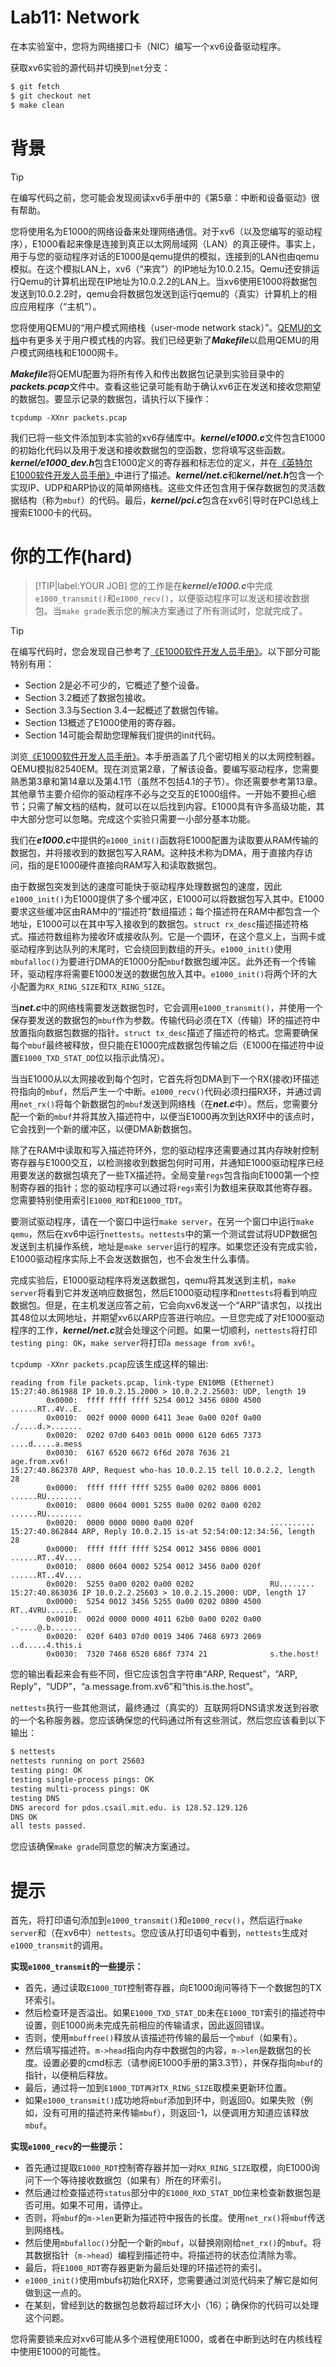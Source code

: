 # Lab11: Network

在本实验室中，您将为网络接口卡（NIC）编写一个xv6设备驱动程序。

获取xv6实验的源代码并切换到`net`分支：

```bash
$ git fetch
$ git checkout net
$ make clean
```

# 背景

> [!TIP]
> 在编写代码之前，您可能会发现阅读xv6手册中的《第5章：中断和设备驱动》很有帮助。

您将使用名为E1000的网络设备来处理网络通信。对于xv6（以及您编写的驱动程序），E1000看起来像是连接到真正以太网局域网（LAN）的真正硬件。事实上，用于与您的驱动程序对话的E1000是qemu提供的模拟，连接到的LAN也由qemu模拟。在这个模拟LAN上，xv6（“来宾”）的IP地址为10.0.2.15。Qemu还安排运行Qemu的计算机出现在IP地址为10.0.2.2的LAN上。当xv6使用E1000将数据包发送到10.0.2.2时，qemu会将数据包发送到运行qemu的（真实）计算机上的相应应用程序（“主机”）。

您将使用QEMU的“用户模式网络栈（user-mode network stack）”。[QEMU的文档](https://www.qemu.org/docs/master/system/net.html#using-the-user-mode-network-stack)中有更多关于用户模式栈的内容。我们已经更新了***Makefile***以启用QEMU的用户模式网络栈和E1000网卡。

***Makefile***将QEMU配置为将所有传入和传出数据包记录到实验目录中的***packets.pcap***文件中。查看这些记录可能有助于确认xv6正在发送和接收您期望的数据包。要显示记录的数据包，请执行以下操作：

```
tcpdump -XXnr packets.pcap
```

我们已将一些文件添加到本实验的xv6存储库中。***kernel/e1000.c***文件包含E1000的初始化代码以及用于发送和接收数据包的空函数，您将填写这些函数。***kernel/e1000_dev.h***包含E1000定义的寄存器和标志位的定义，并在[《英特尔E1000软件开发人员手册》](https://pdos.csail.mit.edu/6.828/2020/readings/8254x_GBe_SDM.pdf)中进行了描述。***kernel/net.c***和***kernel/net.h***包含一个实现IP、UDP和ARP协议的简单网络栈。这些文件还包含用于保存数据包的灵活数据结构（称为`mbuf`）的代码。最后，***kernel/pci.c***包含在xv6引导时在PCI总线上搜索E1000卡的代码。

# 你的工作(hard)

> [!TIP|label:YOUR JOB]
> 您的工作是在***kernel/e1000.c***中完成`e1000_transmit()`和`e1000_recv()`，以便驱动程序可以发送和接收数据包。当`make grade`表示您的解决方案通过了所有测试时，您就完成了。

> [!TIP]
> 在编写代码时，您会发现自己参考了[《E1000软件开发人员手册》](https://pdos.csail.mit.edu/6.828/2020/readings/8254x_GBe_SDM.pdf)。以下部分可能特别有用：
> - Section 2是必不可少的，它概述了整个设备。
> - Section 3.2概述了数据包接收。
> - Section 3.3与Section 3.4一起概述了数据包传输。
> - Section 13概述了E1000使用的寄存器。
> - Section 14可能会帮助您理解我们提供的init代码。

浏览[《E1000软件开发人员手册》](https://pdos.csail.mit.edu/6.828/2020/readings/8254x_GBe_SDM.pdf)。本手册涵盖了几个密切相关的以太网控制器。QEMU模拟82540EM。现在浏览第2章，了解该设备。要编写驱动程序，您需要熟悉第3章和第14章以及第4.1节（虽然不包括4.1的子节）。你还需要参考第13章。其他章节主要介绍你的驱动程序不必与之交互的E1000组件。一开始不要担心细节；只需了解文档的结构，就可以在以后找到内容。E1000具有许多高级功能，其中大部分您可以忽略。完成这个实验只需要一小部分基本功能。

我们在***e1000.c***中提供的`e1000_init()`函数将E1000配置为读取要从RAM传输的数据包，并将接收到的数据包写入RAM。这种技术称为DMA，用于直接内存访问，指的是E1000硬件直接向RAM写入和读取数据包。

由于数据包突发到达的速度可能快于驱动程序处理数据包的速度，因此`e1000_init()`为E1000提供了多个缓冲区，E1000可以将数据包写入其中。E1000要求这些缓冲区由RAM中的“描述符”数组描述；每个描述符在RAM中都包含一个地址，E1000可以在其中写入接收到的数据包。`struct rx_desc`描述描述符格式。描述符数组称为接收环或接收队列。它是一个圆环，在这个意义上，当网卡或驱动程序到达队列的末尾时，它会绕回到数组的开头。`e1000_init()`使用`mbufalloc()`为要进行DMA的E1000分配`mbuf`数据包缓冲区。此外还有一个传输环，驱动程序将需要E1000发送的数据包放入其中。`e1000_init()`将两个环的大小配置为`RX_RING_SIZE`和`TX_RING_SIZE`。

当***net.c***中的网络栈需要发送数据包时，它会调用`e1000_transmit()`，并使用一个保存要发送的数据包的`mbuf`作为参数。传输代码必须在TX（传输）环的描述符中放置指向数据包数据的指针。`struct tx_desc`描述了描述符的格式。您需要确保每个`mbuf`最终被释放，但只能在E1000完成数据包传输之后（E1000在描述符中设置`E1000_TXD_STAT_DD`位以指示此情况）。

当当E1000从以太网接收到每个包时，它首先将包DMA到下一个RX(接收)环描述符指向的`mbuf`，然后产生一个中断。`e1000_recv()`代码必须扫描RX环，并通过调用`net_rx()`将每个新数据包的`mbuf`发送到网络栈（在***net.c***中）。然后，您需要分配一个新的`mbuf`并将其放入描述符中，以便当E1000再次到达RX环中的该点时，它会找到一个新的缓冲区，以便DMA新数据包。

除了在RAM中读取和写入描述符环外，您的驱动程序还需要通过其内存映射控制寄存器与E1000交互，以检测接收到数据包何时可用，并通知E1000驱动程序已经用要发送的数据包填充了一些TX描述符。全局变量`regs`包含指向E1000第一个控制寄存器的指针；您的驱动程序可以通过将`regs`索引为数组来获取其他寄存器。您需要特别使用索引`E1000_RDT`和`E1000_TDT`。

要测试驱动程序，请在一个窗口中运行`make server`，在另一个窗口中运行`make qemu`，然后在xv6中运行`nettests`。`nettests`中的第一个测试尝试将UDP数据包发送到主机操作系统，地址是`make server`运行的程序。如果您还没有完成实验，E1000驱动程序实际上不会发送数据包，也不会发生什么事情。

完成实验后，E1000驱动程序将发送数据包，qemu将其发送到主机，`make server`将看到它并发送响应数据包，然后E1000驱动程序和`nettests`将看到响应数据包。但是，在主机发送应答之前，它会向xv6发送一个“ARP”请求包，以找出其48位以太网地址，并期望xv6以ARP应答进行响应。一旦您完成了对E1000驱动程序的工作，***kernel/net.c***就会处理这个问题。如果一切顺利，`nettests`将打印`testing ping: OK`，`make server`将打印`a message from xv6!`。

`tcpdump -XXnr packets.pcap`应该生成这样的输出:

```
reading from file packets.pcap, link-type EN10MB (Ethernet)
15:27:40.861988 IP 10.0.2.15.2000 > 10.0.2.2.25603: UDP, length 19
        0x0000:  ffff ffff ffff 5254 0012 3456 0800 4500  ......RT..4V..E.
        0x0010:  002f 0000 0000 6411 3eae 0a00 020f 0a00  ./....d.>.......
        0x0020:  0202 07d0 6403 001b 0000 6120 6d65 7373  ....d.....a.mess
        0x0030:  6167 6520 6672 6f6d 2078 7636 21         age.from.xv6!
15:27:40.862370 ARP, Request who-has 10.0.2.15 tell 10.0.2.2, length 28
        0x0000:  ffff ffff ffff 5255 0a00 0202 0806 0001  ......RU........
        0x0010:  0800 0604 0001 5255 0a00 0202 0a00 0202  ......RU........
        0x0020:  0000 0000 0000 0a00 020f                 ..........
15:27:40.862844 ARP, Reply 10.0.2.15 is-at 52:54:00:12:34:56, length 28
        0x0000:  ffff ffff ffff 5254 0012 3456 0806 0001  ......RT..4V....
        0x0010:  0800 0604 0002 5254 0012 3456 0a00 020f  ......RT..4V....
        0x0020:  5255 0a00 0202 0a00 0202                 RU........
15:27:40.863036 IP 10.0.2.2.25603 > 10.0.2.15.2000: UDP, length 17
        0x0000:  5254 0012 3456 5255 0a00 0202 0800 4500  RT..4VRU......E.
        0x0010:  002d 0000 0000 4011 62b0 0a00 0202 0a00  .-....@.b.......
        0x0020:  020f 6403 07d0 0019 3406 7468 6973 2069  ..d.....4.this.i
        0x0030:  7320 7468 6520 686f 7374 21              s.the.host!
```

您的输出看起来会有些不同，但它应该包含字符串“ARP, Request”，“ARP, Reply”，“UDP”，“a.message.from.xv6”和“this.is.the.host”。

`nettests`执行一些其他测试，最终通过（真实的）互联网将DNS请求发送到谷歌的一个名称服务器。您应该确保您的代码通过所有这些测试，然后您应该看到以下输出：

```bash
$ nettests
nettests running on port 25603
testing ping: OK
testing single-process pings: OK
testing multi-process pings: OK
testing DNS
DNS arecord for pdos.csail.mit.edu. is 128.52.129.126
DNS OK
all tests passed.
```

您应该确保`make grade`同意您的解决方案通过。

# 提示

首先，将打印语句添加到`e1000_transmit()`和`e1000_recv()`，然后运行`make server`和（在xv6中）`nettests`。您应该从打印语句中看到，`nettests`生成对`e1000_transmit`的调用。

**实现`e1000_transmit`的一些提示：**

- 首先，通过读取`E1000_TDT`控制寄存器，向E1000询问等待下一个数据包的TX环索引。
- 然后检查环是否溢出。如果`E1000_TXD_STAT_DD`未在`E1000_TDT`索引的描述符中设置，则E1000尚未完成先前相应的传输请求，因此返回错误。
- 否则，使用`mbuffree()`释放从该描述符传输的最后一个`mbuf`（如果有）。
- 然后填写描述符。`m->head`指向内存中数据包的内容，`m->len`是数据包的长度。设置必要的cmd标志（请参阅E1000手册的第3.3节），并保存指向`mbuf`的指针，以便稍后释放。
- 最后，通过将一加到`E1000_TDT再对TX_RING_SIZE`取模来更新环位置。
- 如果`e1000_transmit()`成功地将`mbuf`添加到环中，则返回0。如果失败（例如，没有可用的描述符来传输`mbuf`），则返回-1，以便调用方知道应该释放`mbuf`。

**实现`e1000_recv`的一些提示：**

- 首先通过提取`E1000_RDT`控制寄存器并加一对`RX_RING_SIZE`取模，向E1000询问下一个等待接收数据包（如果有）所在的环索引。
- 然后通过检查描述符`status`部分中的`E1000_RXD_STAT_DD`位来检查新数据包是否可用。如果不可用，请停止。
- 否则，将`mbuf`的`m->len`更新为描述符中报告的长度。使用`net_rx()`将`mbuf`传送到网络栈。
- 然后使用`mbufalloc()`分配一个新的`mbuf`，以替换刚刚给`net_rx()`的`mbuf`。将其数据指针（`m->head`）编程到描述符中。将描述符的状态位清除为零。
- 最后，将`E1000_RDT`寄存器更新为最后处理的环描述符的索引。
- `e1000_init()`使用mbufs初始化RX环，您需要通过浏览代码来了解它是如何做到这一点的。
- 在某刻，曾经到达的数据包总数将超过环大小（16）；确保你的代码可以处理这个问题。

您将需要锁来应对xv6可能从多个进程使用E1000，或者在中断到达时在内核线程中使用E1000的可能性。